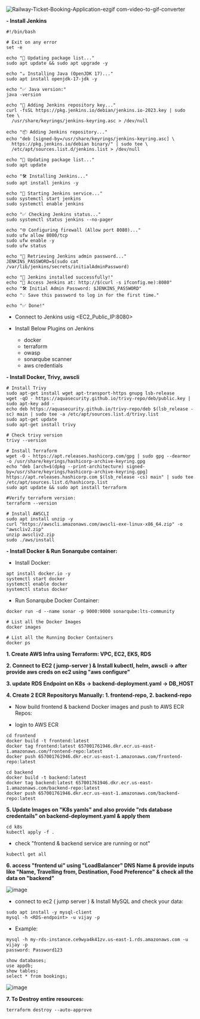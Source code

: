 


![Railway-Ticket-Booking-Application-ezgif com-video-to-gif-converter](https://github.com/user-attachments/assets/af783756-252a-4ad4-9f03-d44731db7927)










**- Install Jenkins**

```
#!/bin/bash

# Exit on any error
set -e

echo "🔄 Updating package list..."
sudo apt update && sudo apt upgrade -y

echo "☕ Installing Java (OpenJDK 17)..."
sudo apt install openjdk-17-jdk -y

echo "✅ Java version:"
java -version

echo "🔑 Adding Jenkins repository key..."
curl -fsSL https://pkg.jenkins.io/debian/jenkins.io-2023.key | sudo tee \
  /usr/share/keyrings/jenkins-keyring.asc > /dev/null

echo "📦 Adding Jenkins repository..."
echo "deb [signed-by=/usr/share/keyrings/jenkins-keyring.asc] \
  https://pkg.jenkins.io/debian binary/" | sudo tee \
  /etc/apt/sources.list.d/jenkins.list > /dev/null

echo "🔄 Updating package list..."
sudo apt update

echo "🛠 Installing Jenkins..."
sudo apt install jenkins -y

echo "🚀 Starting Jenkins service..."
sudo systemctl start jenkins
sudo systemctl enable jenkins

echo "✅ Checking Jenkins status..."
sudo systemctl status jenkins --no-pager

echo "🌐 Configuring firewall (Allow port 8080)..."
sudo ufw allow 8080/tcp
sudo ufw enable -y
sudo ufw status

echo "🔑 Retrieving Jenkins admin password..."
JENKINS_PASSWORD=$(sudo cat /var/lib/jenkins/secrets/initialAdminPassword)

echo "🎉 Jenkins installed successfully!"
echo "🔗 Access Jenkins at: http://$(curl -s ifconfig.me):8080"
echo "🛠 Initial Admin Password: $JENKINS_PASSWORD"
echo "💡 Save this password to log in for the first time."

echo "✅ Done!"
```

  - Connect to Jenkins usig <EC2_Public_IP:8080>

  - Install Below Plugins on Jenkins

      - docker
      - terraform
      - owasp
      - sonarqube scanner
      - aws credentials

**- Install Docker, Trivy, awscli**

```
# Install Trivy
sudo apt-get install wget apt-transport-https gnupg lsb-release
wget -qO - https://aquasecurity.github.io/trivy-repo/deb/public.key | sudo apt-key add -
echo deb https://aquasecurity.github.io/trivy-repo/deb $(lsb_release -sc) main | sudo tee -a /etc/apt/sources.list.d/trivy.list
sudo apt-get update
sudo apt-get install trivy

# Check trivy version
trivy --version

# Install Terraform
wget -O - https://apt.releases.hashicorp.com/gpg | sudo gpg --dearmor -o /usr/share/keyrings/hashicorp-archive-keyring.gpg
echo "deb [arch=$(dpkg --print-architecture) signed-by=/usr/share/keyrings/hashicorp-archive-keyring.gpg] https://apt.releases.hashicorp.com $(lsb_release -cs) main" | sudo tee /etc/apt/sources.list.d/hashicorp.list
sudo apt update && sudo apt install terraform

#Verify terraform version:
terraform --version

# Install AWSCLI
sudo apt install unzip -y
curl "https://awscli.amazonaws.com/awscli-exe-linux-x86_64.zip" -o "awscliv2.zip"
unzip awscliv2.zip
sudo ./aws/install
```

**- Install Docker & Run Sonarqube container:**

  - Install Docker:
```
apt install docker.io -y
systemctl start docker
systemctl enable docker
systemctl status docker
```

  - Run Sonarqube Docker Container:

```
docker run -d --name sonar -p 9000:9000 sonarqube:lts-community

# List all the Docker Images
docker images

# List all the Running Docker Containers
docker ps
```

**1. Create AWS Infra using Terraform: VPC, EC2, EKS, RDS**

**2. Connect to EC2 ( jump-server ) & Install kubectl, helm, awscli  -> after provide aws creds on ec2 using "aws configure"**

**3. update RDS Endpoint on K8s -> backend-deployment.yaml -> DB_HOST**

**4. Create 2 ECR Repositorys Manually:  1. frontend-repo,   2. backend-repo**

  - Now build frontend & backend Docker images and push to AWS ECR Repos:

  - login to AWS ECR

```
cd frontend
docker build -t frontend:latest
docker tag frontend:latest 657001761946.dkr.ecr.us-east-1.amazonaws.com/frontend-repo:latest
docker push 657001761946.dkr.ecr.us-east-1.amazonaws.com/frontend-repo:latest

cd backend
docker build -t backend:latest
docker tag backend:latest 657001761946.dkr.ecr.us-east-1.amazonaws.com/backend-repo:latest
docker push 657001761946.dkr.ecr.us-east-1.amazonaws.com/backend-repo:latest
```

**5. Update Images on "K8s yamls" and also provide "rds database credentails" on backend-deployment.yaml & apply them**

```
cd k8s
kubectl apply -f .
```

  - check "frontend & backend service are running or not"

```
kubectl get all
```

**6. access "frontend ui" using "LoadBalancer" DNS Name & provide inputs like "Name, Travelling from, Destination, Food Preference" & check all the data on "backend"**


![image](https://github.com/user-attachments/assets/e46b3672-b46c-468f-be3f-0f65bf223c63)


  - connect to ec2 ( jump server ) & Install MySQL and check your data:

```
sudo apt install -y mysql-client
mysql -h <RDS-endpoint> -u vijay -p
```

  - Example:

```
mysql -h my-rds-instance.ce9wya4k41zv.us-east-1.rds.amazonaws.com -u vijay -p
password: Password123

show databases;
use appdb;
show tables;
select * from bookings;
```

![image](https://github.com/user-attachments/assets/d532c636-c88b-412b-b069-3c678bb6e0f7)


**7. To Destroy entire resources:**

```
terraform destroy --auto-approve
```
